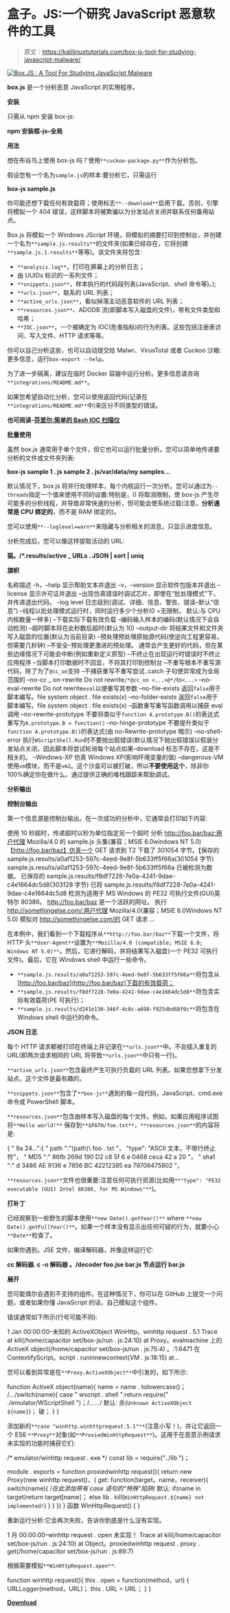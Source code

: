 # 盒子。JS:一个研究 JavaScript 恶意软件的工具

> 原文：<https://kalilinuxtutorials.com/box-js-tool-for-studying-javascript-malware/>

[![Box.JS : A Tool For Studying JavaScript Malware](img//447bfeda37c16e0f0c27e99e354d65ff.png "Box.JS : A Tool For Studying JavaScript Malware")](https://1.bp.blogspot.com/-3VcEdXrBfYM/XZ21AiNscvI/AAAAAAAAC3o/pk3QnPvH7OE2_rgaLC8BYwLYwoOCqyy8ACLcBGAsYHQ/s1600/box-js%25281%2529.png)

**box.js** 是一个分析恶意 JavaScript 的实用程序。

**安装**

只需从 npm 安装 box-js:

**npm 安装框-js–全局**

**用法**

想在布谷鸟上使用 box-js 吗？使用`**cuckoo-package.py**`作为分析包。

假设您有一个名为`sample.js`的样本:要分析它，只需运行

**box-js sample.js**

你可能还想下载任何有效载荷；使用标志`**--download**`启用下载。否则，引擎将模拟一个 404 错误，这样脚本将被欺骗以为分发站点关闭并联系任何备用站点。

Box.js 将模拟一个 Windows JScript 环境，将模拟的摘要打印到控制台，并创建一个名为`**sample.js.results**`的文件夹(如果已经存在，它将创建`**sample.js.1.results**`等等)。该文件夹将包含:

*   `**analysis.log**`，打印在屏幕上的分析日志；
*   由 UUIDs 标识的一系列文件；
*   `**snippets.json**`，样本执行的代码段列表(JavaScript、shell 命令等)。);
*   `**urls.json**`，联系的 URL 列表；
*   `**active_urls.json**`，看似掉落主动恶意软件的 URL 列表；
*   `**resources.json**`、ADODB 流(即脚本写入磁盘的文件)，带有文件类型和哈希；
*   `**IOC.json**`，一个被确定为 IOC(危害指标)的行为列表。这些包括注册表访问、写入文件、HTTP 请求等等。

你可以自己分析这些，也可以自动提交给 Malwr、VirusTotal 或者 Cuckoo 沙箱:更多信息，运行`box-export --help`。

为了进一步隔离，建议在临时 Docker 容器中运行分析。更多信息请咨询`**integrations/README.md**`。

如果您希望自动化分析，您可以使用返回代码(记录在`**integrations/README.md**`中)来区分不同类型的错误。

**也可阅读-[芬里尔:简单的 Bash IOC 扫描仪](https://kalilinuxtutorials.com/fenrir-simple-bash-ioc-scanner/)**

**批量使用**

虽然 box.js 通常用于单个文件，但它也可以运行批量分析。您可以简单地传递要分析的文件或文件夹列表:

**box-js sample 1 . js sample 2 . js/var/data/my samples…**

默认情况下，box.js 将并行处理样本，每个内核运行一次分析。您可以通过为`--threads`指定一个值来使用不同的设置:特别是，0 将取消限制，使 box-js 产生尽可能多的分析线程，并导致非常快速的分析，但可能会使系统过载(注意，**分析通常是 CPU 绑定的**，而不是 RAM 绑定的)。

您可以使用`**--loglevel=warn**`来隐藏与分析相关的消息，只显示进度信息。

分析完成后，您可以像这样提取活动的 URL:

**猫。/*.results/active _ URLs . JSON | sort | uniq**

**旗帜**

名称描述
-h，–help 显示帮助文本并退出
-v，–version 显示软件包版本并退出
–license 显示许可证并退出
–出现仿真错误时调试芯片，即使在“批处理模式”下，并传递退出代码。
–log level 日志级别(调试、详细、信息、警告、错误–默认“信息”)
–线程以批处理模式运行时，同时运行多少个分析(0 =无限制， 默认:与 CPU 内核数量一样多)
–下载实际下载有效负载
–编码输入样本的编码(默认情况下会自动检测)
–超时脚本将在此秒数后超时(默认为 10)
–output-dir 将结果文件和文件夹写入磁盘的位置(默认为当前目录)
–预处理预处理原始源代码(使逆向工程更容易，但需要几秒钟)
–不安全-预处理更激进的预处理。 通常会产生更好的代码，但在某些边缘情况下可能会中断(例如重新定义原型)
–不终止在出现运行时错误时不终止应用程序
–当脚本打印数据时不回显，不将其打印到控制台
–不重写根本不重写源代码，除了为了`@cc_on`支持
–不捕获重写不重写尝试..catch 子句使异常成为全局范围的
–no-cc _ on-rewrite Do not rewrite`/*@cc_on <...>@*/`to`<...>`
–no-eval-rewrite Do not rewrite`eval`以便重写其参数
–no-file-exists 返回`false`用于脚本编写。file system object . file exists(x)
–no-folder-exists 返回`false`用于脚本编写。file system object . file exists(x)
–函数重写重写函数调用以捕获 eval 调用
–no-rewrite-prototype 不要将类似于`function A.prototype.B()`的表达式重写为`A.prototype.B = function()`
–no-hinge-prototype 不要提升类似于`function A.prototype.B()`的表达式(由 no-Rewrite-prototype 暗示)
–no-shell-error 执行`WScriptShell.Run`时不要抛出假错误(默认情况下抛出假错误以假装分发站点关闭，因此脚本将尝试轮询每个站点如果–download 标志不存在，这是不相关的。
–Windows-XP 仿真 Windows XP(影响环境变量的值)
–dangerous-VM 使用`vm`模块，而不是`vm2`。这个沙盒可以被打破，所以**不要使用这个**，除非你 100%确定你在做什么。通过提供正确的堆栈跟踪来帮助调试。

**分析输出**

**控制台输出**

第一个信息源是控制台输出。在一次成功的分析中，它通常会打印如下内容:

使用 10 秒超时，传递超时以秒为单位指定另一个超时
分析 http://foo.bar/baz:用户代理 Mozilla/4.0 的 sample.js
头集(兼容；MSIE 6.0windows NT 5.0)【http://foo.bar/baz】仿真一个 GET 请求到 T2
下载了 301054 字节。【保存的 sample.js.results/a0af1253-597c-4eed-9e8f-5b633ff5f66a(301054 字节)
sample.js.results/a0af1253-597c-4eed-9e8f-5b633ff5f66a 已被检测为数据。
已保存的 sample.js.results/f8df7228-7e0a-4241-9dae-c4e1664dc5d8(303128 字节)
已将 sample.js.results/f8df7228-7e0a-4241-9dae-c4e1664dc5d8 检测为适用于 MS Windows 的 PE32 可执行文件(GUI)英特尔 80386。
http://foo.bar/baz 是一个活跃的网址。
执行 http://somethingelse.com/:用户代理 Mozilla/4.0(兼容；MSIE 6.0Windows NT 5.0)
模拟对 http://somethingelse.com/的 GET 请求
…

在本例中，我们看到一个下载程序从`**http://foo.bar/baz**`下载一个文件，将 HTTP 头`**User-Agent**`设置为`**Mozilla/4.0 (compatible; MSIE 6.0; Windows NT 5.0)**`。然后，它进行解码，并将结果写入磁盘(一个 PE32 可执行文件)。最后，它在 Windows shell 中运行一些命令。

*   `**sample.js.results/a0af1253-597c-4eed-9e8f-5b633ff5f66a**`将包含从[http://foo.bar/baz](http://foo.bar/baz)下载的有效载荷；
*   `**sample.js.results/f8df7228-7e0a-4241-9dae-c4e1664dc5d8**`将包含实际有效载荷(PE 可执行)；
*   `**sample.js.results/d241e130-346f-4c0c-a698-f925dbd68f0c**`将包含在 Windows shell 中运行的命令。

**JSON 日志**

每个 HTTP 请求都被打印在终端上并记录在`**urls.json**`中。不会插入重复的 URL(即两次请求相同的 URL 将导致`**urls.json**`中只有一行)。

`**active_urls.json**`包含最终产生可执行负载的 URL 列表。如果您想拿下分发站点，这个文件是最有趣的。

`**snippets.json**`包含了`**box-js**`遇到的每一段代码，JavaScript、cmd.exe 命令或 PowerShell 脚本。

`**resources.json**`包含由样本写入磁盘的每个文件。例如，如果应用程序试图将`**Hello world!**` 保存到`**$PATH/foo.txt**`，`**resources.json**`的内容将是:

{
" 9a 24…":{
" path ":"(path)\ foo . txt "，
"type": "ASCII 文本，不带行终止符"，
" MD5 ":" 86fb 269d 190 D2 c8 5f 6 e 0468 ceca 42 a 20 "，
" sha1 ":" d 3486 AE 9136 e 7856 BC 42212385 ea 79709475802 "，

`**resources.json**`文件也很重要:注意任何可执行资源(比如用`**"type": "PE32 executable (GUI) Intel 80386, for MS Windows"**`)。

**打补丁**

已经观察到一些野生的脚本使用`**new Date().getYear()**` where `**new Date().getFullYear()**`。如果一个样本没有显示出任何可疑的行为，就要小心`**Date**`检查了。

如果你遇到。JSE 文件，编译解码器，并像这样运行它:

**cc 解码器. c -o 解码器
。/decoder foo.jse bar.js
节点运行 bar.js**

**展开**

您可能偶尔会遇到不支持的组件。在这种情况下，你可以在 GitHub 上提交一个问题，或者如果你懂 JavaScript 的话，自己模拟这个组件。

错误通常如下所示(行号可能不同):

1 Jan 00:00:00–未知的 ActiveXObject WinHttp。winhttp request . 5.1
Trace
at kill(/home/capacitor set/box-js/run . js:24:10)
at Proxy。evalmachine 上的 ActiveX object(/home/capacitor set/box-js/run . js:75:4)
。:1:6471
在 ContextifyScript。script . runinnewcontext(VM . js:18:15)
at…

您可以看到异常是在`**Proxy.ActiveXObject**`中引发的，如下所示:

function ActiveX object(name){
name = name . tolowercase()；
/*…*/switch(name){ case " wscript . shell ":return require(" ./emulator/WScriptShell ")；/*……*/
默认:
杀(`Unknown ActiveXObject ${name}`)；
破；
}
}

添加新的`**case "winhttp.winhttprequest.5.1"**`(注意小写！)，并让它返回一个 ES6 `**Proxy**`对象(如`**ProxiedWinHttpRequest**`)。这用于在恶意示例请求未实现的功能时捕获它们:

/* emulator/winhttp request . exe */
const lib = require("../lib ")；

module . exports = function proxiedwinhttp request(){
return new Proxy(new winhttp request()，{
get: function(target，name，receiver){
switch(name){
/*在此添加带有 case 语句的“特殊”陷阱*/
默认:
if(name in target)return target[name]；
else lib . kill(`WinHttpRequest.${name} not implemented!`)
}
}
})
}
函数 WinHttpRequest() {
}

重新运行分析:它会再次失败，告诉你到底是什么没有实现。

1 月 00:00:00–winhttp request . open 未实现！
Trace
at kill(/home/capacitor set/box-js/run . js:24:10)
at Object。proxiedwinhttp request . proxy . get(/home/capacitor set/box-js/run . js:89:7)

根据需要模拟`**WinHttpRequest.open**`:

function winhttp request(){
this . open = function(method，url) {
URLLogger(method，URL)；
this . URL = URL；
}
}

[**Download**](https://github.com/CapacitorSet/box-js)